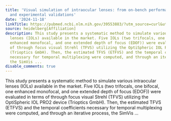 ```yaml
---
title: 'Visual simulation of intraocular lenses: from on-bench performance to computational
  and experimental validations'
date: '2024-11-18'
linkTitle: https://pubmed.ncbi.nlm.nih.gov/39553883/?utm_source=curl&utm_medium=rss&utm_campaign=pubmed-2&utm_content=1FakS-2QOkCT8HsMOQP1bCRQ4YzyumYOmxmF0moLsQ3dFB1E9V&fc=20220326224207&ff=20241118172049&v=2.18.0.post9+e462414
source: heidelberg[Affiliation]
description: This study presents a systematic method to simulate various intraocular
  lenses (IOLs) available in the market. Five IOLs (two trifocals, one bifocal, one
  enhanced monofocal, and one extended depth of focus (EDOF)) were evaluated in terms
  of through focus visual Strehl (TFVS) utilizing the OptiSpheric IOL PRO2 device
  (Trioptics GmbH). Then, the estimated TFVS (ETFVS) and the temporal coefficients
  necessary for temporal multiplexing were computed, and through an iterative process,
  the SimVis ...
disable_comments: true
---
```

This study presents a systematic method to simulate various intraocular lenses (IOLs) available in the market. Five IOLs (two trifocals, one bifocal, one enhanced monofocal, and one extended depth of focus (EDOF)) were evaluated in terms of through focus visual Strehl (TFVS) utilizing the OptiSpheric IOL PRO2 device (Trioptics GmbH). Then, the estimated TFVS (ETFVS) and the temporal coefficients necessary for temporal multiplexing were computed, and through an iterative process, the SimVis ...